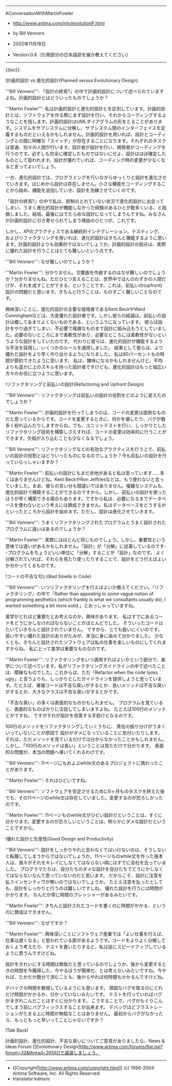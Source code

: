----
AConversationWithMartinFowler

* http://www.artima.com/intv/evolutionP.html
* by Bill Venners
* 2002年11月18日

* Version:0.8（引用部分の日本語訳を誰か教えてください）
----
{{toc}}

!計画的設計 vs 進化的設計(Planned versus Evolutionary Design)

'''Bill Venners''': 「設計の終焉?」の中で計画的設計について述べられていますよね。計画的設計とはどういったものでしょうか？

'''Martin Fowler''': 私は計画的設計と進化的設計とを区別しています。計画的設計とは、ソフトウェアを作る際にまず設計を行い、それからコーディングするようなことを指します。計画的設計はUMLダイアグラムの形をとることがあります。システムをサブシステムに分解し、サブシステム間のインターフェイスを定義するものだといえるかもしれません。計画的設計を用いれば、設計とコーディングとの間に明確な「スイッチ」が存在することになります。それぞれのタスクは普通、別々の人間が行います。設計者が設計を行い、開発者がコーディングを行うのです。必ずしも完全に確定したものではないにせよ、設計はほぼ確定したものとして扱われます。設計が優れていれば、コーディング時の変更が少なくなると言ってよいでしょう。

一方、進化的設計では、プログラミングを行いながらゆっくりと設計を進化させていきます。はじめから設計は存在しません。小さな機能をコーディングすることから始め、機能を追加していき、設計を洗練させていくのです。

「設計の終焉?」の中で私は、統制のとれていない状況で進化的設計に出会ってしまい、うまく進化的設計が機能しなかった経験のあるひとが数多くいる、と指摘しました。結局、最後にはでたらめな設計になってしまうんですね。みなさんが計画的設計に引き寄せられてしまう理由のひとつが、これです。

しかし、XPのプラクティスである継続的インテグレーション、テスティング、およびリファクタリングを用いれば、進化的設計はきちんと機能するように思います。計画的設計よりも効果的ではないでしょうか。計画的設計の弱点は、実際に優れた設計を行うことはとても難しいという点です。

'''Bill Venners''': なぜ難しいのでしょうか？

'''Martin Fowler''': 分かりません。交響曲を作曲するのはなぜ難しいのでしょうか？分かりませんね。ただひとつ言えることは、世界中でほんのわずかの人間だけが、それを成すことができる、ということです。これは、前払いの(upfront)設計の問題だと思います。きちんと行うことは、ものすごく難しいことなのです。

興味深いことに、進化的設計の主要な提唱者であるKent BeckやWard Cunninghamなどは、大変優れた設計者です。しかし彼らの結論は、前払いの設計は概してあまりよくないものである、というふうになっています。
彼らは設計をやり過ぎてしまい、不必要で複雑なものまで設計に組み込もうとしていました。必要のないところにまで柔軟性があり、必要なところには柔軟性がないというような設計をしていたのです。
代わりに彼らは、進化的設計が機能するような手法を採用し、いくつかのルールを適用しました。
結果として彼らは、より優れた設計をより早く作り出せるようになりました。
私は80パーセントもの時間が節約できたように思います。
私は、嫌味になるかもしれませんけど、平均よりも遥かに上のスキルを持った設計者ですけども、進化的設計はもっと幅広い方々のお役に立つように思います。

!リファクタリングと前払いの設計(Refactoring and Upfront Design)

'''Bill Venners''': リファクタリングは前払いの設計の役割をどのように変えたのでしょうか？

'''Martin Fowler''': 計画的設計を行ってしまうのは、コードの変更は面倒なものだと思っているからです。コードを変更するときに、何かを壊したり、バグが数多く紛れ込んだりしますからね。でも、ユニットテストを行い、しっかりとしたリファクタリング技術を構築しさえすれば、コードの変更は効率的に行うことができます。欠陥が入り込むことも少なくなるでしょう。

'''Bill Venners''': リファクタリングなどの有効なプラクティスを行う上で、前払いの設計の役割とはどういったものになるのでしょうか？今も前払いの設計を行っていらっしゃいますか？

'''Martin Fowler''': 前払いの設計にもまだ余地があると私は思っています……多くはありませんけどね。Kent BeckやRon Jeffriesなどは、もう使わないと言っていました。まあ、彼らの言い分も間違いではありません。複雑なシステムも、進化的設計で構築することができるのですから。しかし、前払いの設計を使ったほうが早く構築できる場合もあります。ですから私は、必要になるまでデータベースを使わないという考えには賛成できません。私はデータベースをどうするかといったところから設計を始めます。ただし、設計は進化させていきます。

'''Bill Venners''': うまくリファクタリングされたプログラムとうまく設計されたプログラムに違いはあるのでしょうか？

'''Martin Fowler''': 実際にはほとんど同じものでしょう。しかし、重要性という意味では違いがあるかもしれません。「設計」が「分解」に従事しているのです--プログラムをちょうどいい単位に「分解」することが「設計」なのです。
よく分解されていれば、それらを見たり使ったりすることで、設計をどう行えばよいか分かってくるものです。

!コードの不吉な匂い(Bad Smells in Code)

'''Bill Venners''': いつリファクタリングを行えばよいか教えてください。『リファクタリング』の中で「Rather than appealing to some vague notion of programming aesthetics (which frankly is what we consultants usually do), I wanted something a bit more solid.」とおっしゃっていますね。

美学がどれほど重要だとお考えなのか、興味があります。
私はすでにあるコードをどうにかしなければならないことがほとんどでした。
そういったコードはたいていきちんと設計されていません。
ですから、とても扱いにくいのです。
扱いやすい優れた設計のありがたみが、本当に身に染みて分かりました。
少なくとも、きちんと設計されたソフトウェアは私の仕事を楽しいものにしてくれますからね。
私にとって美学は重要なものなのです。

'''Martin Fowler''': リファクタリングをいつ適用すればよいかという部分で、美学について述べています。私がリファクタリングガイドラインの中で述べたことは、曖昧なものでした。これからは、ただ「Refactor when the code looks ugly」と言うよりも、しっかりとしたガイドラインを提供しようと思っています。たとえば、重複コードは不吉な臭いがするとか、長いメソッドは不吉な臭いがするとか、大きなクラスは不吉な臭いがするとかです。

「不吉な臭い」の多くは表面的なものかもしれません。
プログラムを見ていると、表面的なものばかりに注目してしまいますよね。
たとえば100行のメソッドとかですね。
ですがそれが設計を改善する手助けとなるのです。

100行のメソッドをリファクタリングしていくうちに、
責任の振り分けがうまくいっていないことが原因で
設計がダメになっていることに気付いたりします。
それは、ただメソッドを見ているだけでは分からなかったことかもしれません。
しかし、「100行のメソッドは長い」ということは見ただけで分かります。
表面的な問題が、本当の問題へ導いてくれるわけです。

'''Bill Venners''': 11ページにもおよぶwhile文のあるプロジェクトに携わったことがあります。

'''Martin Fowler''': それはひどいですね。

'''Bill Venners''': ソフトウェアを安定させるために6ヶ月ものタスクを終えた後でも、その11ページのwhile文は存在していました。変更するのが恐ろしかったのです。

'''Martin Fowler''': 11ページものwhile文がひどい設計だということは、すぐに分かります。変更するのが恐ろしいということは、明らかにダメな設計だということですから。



!優れた設計と生産性(Good Design and Productivity)

'''Bill Venners''': 設計をしっかりやれと言わなくてはいけないのは、そうしないと転職してしまうからではないでしょうか。11ページものwhile文を作った張本人は、我々がそれをキレイにしなくてはならない頃にはすでに会社を去っていました。
プログラマたちは、自分たちのダメな設計を自分たちでどうにかしなくてはならないなんて思っていないのだと思います。
だからこそ、設計に注意を払うインセンティヴが無いのではないでしょうか。
たとえ注意を払ったとしても、設計をしっかりと行うのは難しいですしね。
優れた設計を行うには時間がかかります。
なんだか常に時間のプレッシャーがあるみたいです。

'''Martin Fowler''': きちんと設計されたコードを書くのに時間がかかる、というのに賛成はできません。

'''Bill Venners''': なぜですか？

'''Martin Fowler''': 興味深いことにソフトウェア産業では「よい仕事を行えば、仕事は遅くなる」と思われている節があるようです。コードをよりよく分解しておくよう考えたり、テストを書いたりすると、私は逆にスピードアップしているように思うんですけどね。

設計をきれいにする時間は無駄だと思っているのでしょうか。後から変更するときの時間を今獲得した、今やるほうが簡単だ、とは考えないみたいですね。今やれば、たかだか数分で済むことも、後からやれば何時間もかかるんですけどね。

デバッグの時間を軽視しているようにも思います。
頑固なバグを取るのにどれだけ時間がかかるか、分かっていないみたいです。
テストを行っていればバグがまぎれこんだことはすぐに分かります。
こうすることで、バグがもぐりこんでしまう前にバグフィックスすることが出来ます。
デバッグほどフラストレーションがたまる上に時間が無駄なことはありません。
最初からバグがなかったら、もっともっと早いってことじゃないですか？

!Talk Back!

計画的設計、進化的設計、不吉な臭いについてご意見がありましたら、News & Ideas Forum [[Evolutionary Design|http://www.artima.com/forums/flat.jsp?forum=32&thread=2656]]で議論しましょう。

----
* [[Copyright|http://www.artima.com/copyright.html]] (c) 1996-2004 Artima Software, Inc. All Rights Reserved. 
* translator:kdmsnr
